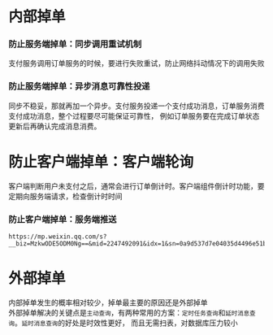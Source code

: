 # 内部掉单
### 防止服务端掉单：同步调用重试机制
支付服务调用订单服务的时候，要进行失败重试，防止网络抖动情况下的调用失败

### 防止服务端掉单：异步消息可靠性投递
同步不稳妥，那就再加一个异步。支付服务投递一个支付成功消息，订单服务消费支付成功消息，整个过程要尽可能保证可靠性，
例如订单服务要在完成订单状态更新后再确认完成消息消费。

# 防止客户端掉单：客户端轮询
客户端判断用户未支付之后，通常会进行订单倒计时。客户端组件倒计时功能，要定期向服务端请求，检查倒计时时间

### 防止客户端掉单：服务端推送
```
https://mp.weixin.qq.com/s?__biz=MzkwODE5ODM0Ng==&mid=2247492091&idx=1&sn=0a9d537d7e04035d4496e51b7e2fe7ed&scene=21#wechat_redirect
```

# 外部掉单
内部掉单发生的概率相对较少，掉单最主要的原因还是外部掉单  
外部掉单解决的关键点是```主动查询```，有两种常用的方案：```定时任务查询```和```延时消息查询```。```延时消息查询```的好处是时效性更好，
而且无需扫表，对数据库压力较小

